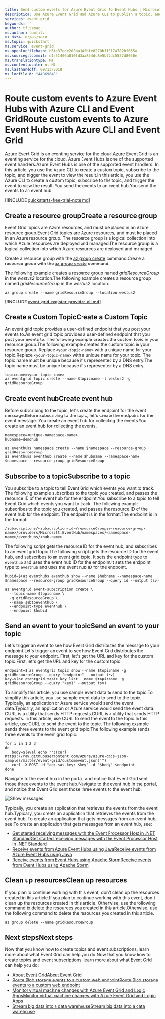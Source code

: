 ```yaml
---
title: Send custom events for Azure Event Grid to Event Hubs | Microsoft Docs
description: Use Azure Event Grid and Azure CLI to publish a topic, and subscribe to that event. An event hub is used for the endpoint.
services: event-grid
keywords: ''
author: tfitzmac
ms.author: tomfitz
ms.date: 07/05/2018
ms.topic: quickstart
ms.service: event-grid
ms.openlocfilehash: b5be37ede208ba14fbfe8270bff317a782bf655a
ms.sourcegitcommit: d1451406a010fd3aa854dc8e5b77dc5537d8050e
ms.translationtype: MT
ms.contentlocale: nl-NL
ms.lasthandoff: 09/13/2018
ms.locfileid: "44869643"
---
```

# <a name="route-custom-events-to-azure-event-hubs-with-azure-cli-and-event-grid"></a><span data-ttu-id="690d0-104">Route custom events to Azure Event Hubs with Azure CLI and Event Grid</span><span class="sxs-lookup"><span data-stu-id="690d0-104">Route custom events to Azure Event Hubs with Azure CLI and Event Grid</span></span>

<span data-ttu-id="690d0-105">Azure Event Grid is an eventing service for the cloud.</span><span class="sxs-lookup"><span data-stu-id="690d0-105">Azure Event Grid is an eventing service for the cloud.</span></span> <span data-ttu-id="690d0-106">Azure Event Hubs is one of the supported event handlers.</span><span class="sxs-lookup"><span data-stu-id="690d0-106">Azure Event Hubs is one of the supported event handlers.</span></span> <span data-ttu-id="690d0-107">In this article, you use the Azure CLI to create a custom topic, subscribe to the topic, and trigger the event to view the result.</span><span class="sxs-lookup"><span data-stu-id="690d0-107">In this article, you use the Azure CLI to create a custom topic, subscribe to the topic, and trigger the event to view the result.</span></span> <span data-ttu-id="690d0-108">You send the events to an event hub.</span><span class="sxs-lookup"><span data-stu-id="690d0-108">You send the events to an event hub.</span></span>

[!INCLUDE [quickstarts-free-trial-note.md](../../includes/quickstarts-free-trial-note.md)]

## <a name="create-a-resource-group"></a><span data-ttu-id="690d0-109">Create a resource group</span><span class="sxs-lookup"><span data-stu-id="690d0-109">Create a resource group</span></span>

<span data-ttu-id="690d0-110">Event Grid topics are Azure resources, and must be placed in an Azure resource group.</span><span class="sxs-lookup"><span data-stu-id="690d0-110">Event Grid topics are Azure resources, and must be placed in an Azure resource group.</span></span> <span data-ttu-id="690d0-111">The resource group is a logical collection into which Azure resources are deployed and managed.</span><span class="sxs-lookup"><span data-stu-id="690d0-111">The resource group is a logical collection into which Azure resources are deployed and managed.</span></span>

<span data-ttu-id="690d0-112">Create a resource group with the [az group create](/cli/azure/group#az-group-create) command.</span><span class="sxs-lookup"><span data-stu-id="690d0-112">Create a resource group with the [az group create](/cli/azure/group#az-group-create) command.</span></span> 

<span data-ttu-id="690d0-113">The following example creates a resource group named *gridResourceGroup* in the *westus2* location.</span><span class="sxs-lookup"><span data-stu-id="690d0-113">The following example creates a resource group named *gridResourceGroup* in the *westus2* location.</span></span>

```azurecli-interactive
az group create --name gridResourceGroup --location westus2
```

[!INCLUDE [event-grid-register-provider-cli.md](../../includes/event-grid-register-provider-cli.md)]

## <a name="create-a-custom-topic"></a><span data-ttu-id="690d0-114">Create a Custom Topic</span><span class="sxs-lookup"><span data-stu-id="690d0-114">Create a Custom Topic</span></span>

<span data-ttu-id="690d0-115">An event grid topic provides a user-defined endpoint that you post your events to.</span><span class="sxs-lookup"><span data-stu-id="690d0-115">An event grid topic provides a user-defined endpoint that you post your events to.</span></span> <span data-ttu-id="690d0-116">The following example creates the custom topic in your resource group.</span><span class="sxs-lookup"><span data-stu-id="690d0-116">The following example creates the custom topic in your resource group.</span></span> <span data-ttu-id="690d0-117">Replace `<your-topic-name>` with a unique name for your topic.</span><span class="sxs-lookup"><span data-stu-id="690d0-117">Replace `<your-topic-name>` with a unique name for your topic.</span></span> <span data-ttu-id="690d0-118">The topic name must be unique because it's represented by a DNS entry.</span><span class="sxs-lookup"><span data-stu-id="690d0-118">The topic name must be unique because it's represented by a DNS entry.</span></span>

```azurecli-interactive
topicname=<your-topic-name>
az eventgrid topic create --name $topicname -l westus2 -g gridResourceGroup
```

## <a name="create-event-hub"></a><span data-ttu-id="690d0-119">Create event hub</span><span class="sxs-lookup"><span data-stu-id="690d0-119">Create event hub</span></span>

<span data-ttu-id="690d0-120">Before subscribing to the topic, let's create the endpoint for the event message.</span><span class="sxs-lookup"><span data-stu-id="690d0-120">Before subscribing to the topic, let's create the endpoint for the event message.</span></span> <span data-ttu-id="690d0-121">You create an event hub for collecting the events.</span><span class="sxs-lookup"><span data-stu-id="690d0-121">You create an event hub for collecting the events.</span></span>

```azurecli-interactive
namespace=<unique-namespace-name>
hubname=demohub

az eventhubs namespace create --name $namespace --resource-group gridResourceGroup
az eventhubs eventhub create --name $hubname --namespace-name $namespace --resource-group gridResourceGroup
```

## <a name="subscribe-to-a-topic"></a><span data-ttu-id="690d0-122">Subscribe to a topic</span><span class="sxs-lookup"><span data-stu-id="690d0-122">Subscribe to a topic</span></span>

<span data-ttu-id="690d0-123">You subscribe to a topic to tell Event Grid which events you want to track. The following example subscribes to the topic you created, and passes the resource ID of the event hub for the endpoint.</span><span class="sxs-lookup"><span data-stu-id="690d0-123">You subscribe to a topic to tell Event Grid which events you want to track. The following example subscribes to the topic you created, and passes the resource ID of the event hub for the endpoint.</span></span> <span data-ttu-id="690d0-124">The endpoint is in the format:</span><span class="sxs-lookup"><span data-stu-id="690d0-124">The endpoint is in the format:</span></span>

`/subscriptions/<subscription-id>/resourceGroups/<resource-group-name>/providers/Microsoft.EventHub/namespaces/<namespace-name>/eventhubs/<hub-name>`

<span data-ttu-id="690d0-125">The following script gets the resource ID for the event hub, and subscribes to an event grid topic.</span><span class="sxs-lookup"><span data-stu-id="690d0-125">The following script gets the resource ID for the event hub, and subscribes to an event grid topic.</span></span> <span data-ttu-id="690d0-126">It sets the endpoint type to `eventhub` and uses the event hub ID for the endpoint.</span><span class="sxs-lookup"><span data-stu-id="690d0-126">It sets the endpoint type to `eventhub` and uses the event hub ID for the endpoint.</span></span>

```azurecli-interactive
hubid=$(az eventhubs eventhub show --name $hubname --namespace-name $namespace --resource-group gridResourceGroup --query id --output tsv)

az eventgrid event-subscription create \
  --topic-name $topicname \
  -g gridResourceGroup \
  --name subtoeventhub \
  --endpoint-type eventhub \
  --endpoint $hubid
```

## <a name="send-an-event-to-your-topic"></a><span data-ttu-id="690d0-127">Send an event to your topic</span><span class="sxs-lookup"><span data-stu-id="690d0-127">Send an event to your topic</span></span>

<span data-ttu-id="690d0-128">Let's trigger an event to see how Event Grid distributes the message to your endpoint.</span><span class="sxs-lookup"><span data-stu-id="690d0-128">Let's trigger an event to see how Event Grid distributes the message to your endpoint.</span></span> <span data-ttu-id="690d0-129">First, let's get the URL and key for the custom topic.</span><span class="sxs-lookup"><span data-stu-id="690d0-129">First, let's get the URL and key for the custom topic.</span></span>

```azurecli-interactive
endpoint=$(az eventgrid topic show --name $topicname -g gridResourceGroup --query "endpoint" --output tsv)
key=$(az eventgrid topic key list --name $topicname -g gridResourceGroup --query "key1" --output tsv)
```

<span data-ttu-id="690d0-130">To simplify this article, you use sample event data to send to the topic.</span><span class="sxs-lookup"><span data-stu-id="690d0-130">To simplify this article, you use sample event data to send to the topic.</span></span> <span data-ttu-id="690d0-131">Typically, an application or Azure service would send the event data.</span><span class="sxs-lookup"><span data-stu-id="690d0-131">Typically, an application or Azure service would send the event data.</span></span> <span data-ttu-id="690d0-132">CURL is a utility that sends HTTP requests.</span><span class="sxs-lookup"><span data-stu-id="690d0-132">CURL is a utility that sends HTTP requests.</span></span> <span data-ttu-id="690d0-133">In this article, use CURL to send the event to the topic.</span><span class="sxs-lookup"><span data-stu-id="690d0-133">In this article, use CURL to send the event to the topic.</span></span>  <span data-ttu-id="690d0-134">The following example sends three events to the event grid topic:</span><span class="sxs-lookup"><span data-stu-id="690d0-134">The following example sends three events to the event grid topic:</span></span>

```azurecli-interactive
for i in 1 2 3
do
   body=$(eval echo "'$(curl https://raw.githubusercontent.com/Azure/azure-docs-json-samples/master/event-grid/customevent.json)'")
   curl -X POST -H "aeg-sas-key: $key" -d "$body" $endpoint
done
```

<span data-ttu-id="690d0-135">Navigate to the event hub in the portal, and notice that Event Grid sent those three events to the event hub.</span><span class="sxs-lookup"><span data-stu-id="690d0-135">Navigate to the event hub in the portal, and notice that Event Grid sent those three events to the event hub.</span></span>

![Show messages](./media/custom-event-to-eventhub/show-result.png)

<span data-ttu-id="690d0-137">Typically, you create an application that retrieves the events from the event hub.</span><span class="sxs-lookup"><span data-stu-id="690d0-137">Typically, you create an application that retrieves the events from the event hub.</span></span> <span data-ttu-id="690d0-138">To create an application that gets messages from an event hub, see:</span><span class="sxs-lookup"><span data-stu-id="690d0-138">To create an application that gets messages from an event hub, see:</span></span>

* [<span data-ttu-id="690d0-139">Get started receiving messages with the Event Processor Host in .NET Standard</span><span class="sxs-lookup"><span data-stu-id="690d0-139">Get started receiving messages with the Event Processor Host in .NET Standard</span></span>](../event-hubs/event-hubs-dotnet-standard-getstarted-receive-eph.md)
* [<span data-ttu-id="690d0-140">Receive events from Azure Event Hubs using Java</span><span class="sxs-lookup"><span data-stu-id="690d0-140">Receive events from Azure Event Hubs using Java</span></span>](../event-hubs/event-hubs-java-get-started-receive-eph.md)
* [<span data-ttu-id="690d0-141">Receive events from Event Hubs using Apache Storm</span><span class="sxs-lookup"><span data-stu-id="690d0-141">Receive events from Event Hubs using Apache Storm</span></span>](../event-hubs/event-hubs-storm-getstarted-receive.md)

## <a name="clean-up-resources"></a><span data-ttu-id="690d0-142">Clean up resources</span><span class="sxs-lookup"><span data-stu-id="690d0-142">Clean up resources</span></span>
<span data-ttu-id="690d0-143">If you plan to continue working with this event, don't clean up the resources created in this article.</span><span class="sxs-lookup"><span data-stu-id="690d0-143">If you plan to continue working with this event, don't clean up the resources created in this article.</span></span> <span data-ttu-id="690d0-144">Otherwise, use the following command to delete the resources you created in this article.</span><span class="sxs-lookup"><span data-stu-id="690d0-144">Otherwise, use the following command to delete the resources you created in this article.</span></span>

```azurecli-interactive
az group delete --name gridResourceGroup
```

## <a name="next-steps"></a><span data-ttu-id="690d0-145">Next steps</span><span class="sxs-lookup"><span data-stu-id="690d0-145">Next steps</span></span>

<span data-ttu-id="690d0-146">Now that you know how to create topics and event subscriptions, learn more about what Event Grid can help you do:</span><span class="sxs-lookup"><span data-stu-id="690d0-146">Now that you know how to create topics and event subscriptions, learn more about what Event Grid can help you do:</span></span>

- [<span data-ttu-id="690d0-147">About Event Grid</span><span class="sxs-lookup"><span data-stu-id="690d0-147">About Event Grid</span></span>](overview.md)
- [<span data-ttu-id="690d0-148">Route Blob storage events to a custom web endpoint</span><span class="sxs-lookup"><span data-stu-id="690d0-148">Route Blob storage events to a custom web endpoint</span></span>](../storage/blobs/storage-blob-event-quickstart.md?toc=%2fazure%2fevent-grid%2ftoc.json)
- [<span data-ttu-id="690d0-149">Monitor virtual machine changes with Azure Event Grid and Logic Apps</span><span class="sxs-lookup"><span data-stu-id="690d0-149">Monitor virtual machine changes with Azure Event Grid and Logic Apps</span></span>](monitor-virtual-machine-changes-event-grid-logic-app.md)
- [<span data-ttu-id="690d0-150">Stream big data into a data warehouse</span><span class="sxs-lookup"><span data-stu-id="690d0-150">Stream big data into a data warehouse</span></span>](event-grid-event-hubs-integration.md)
